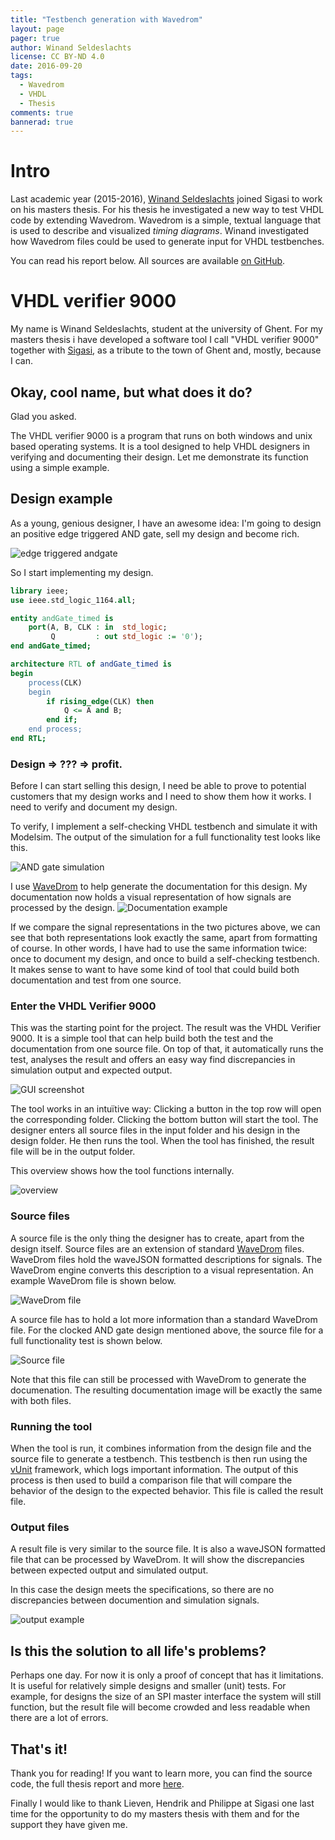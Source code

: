 ```yaml
---
title: "Testbench generation with Wavedrom"
layout: page 
pager: true
author: Winand Seldeslachts
license: CC BY-ND 4.0
date: 2016-09-20
tags: 
  - Wavedrom
  - VHDL
  - Thesis
comments: true
bannerad: true
---
```

# Intro

Last academic year (2015-2016), [Winand Seldeslachts](https://be.linkedin.com/in/winandseldeslachts/en) joined Sigasi to work on his masters thesis. For his thesis he investigated a new way to test VHDL code by extending Wavedrom.
Wavedrom is a simple, textual language that is used to describe and visualized *timing diagrams*.
Winand investigated how Wavedrom files could be used to generate input for VHDL testbenches.

You can read his report below. All sources are available [on GitHub][thesis].

# VHDL verifier 9000

My name is Winand Seldeslachts, student at the university of Ghent. For my masters thesis i have developed a software tool I call "VHDL verifier 9000" together with [Sigasi][Sigasi], as a tribute to the town of Ghent and, mostly, because I can.

## Okay, cool name, but what does it do?

Glad you asked.

The VHDL verifier 9000 is a program that runs on both windows and unix based operating systems. It is a tool designed to help VHDL designers in verifying and documenting their design. Let me demonstrate its function using a simple example.

## Design example

As a young, genious designer, I have an awesome idea: I'm going to design an positive edge triggered AND gate, sell my design and become rich.

![edge triggered andgate][andGate]

So I start implementing my design.
```vhdl
library ieee;
use ieee.std_logic_1164.all;

entity andGate_timed is
	port(A, B, CLK : in  std_logic;
		 Q         : out std_logic := '0');
end andGate_timed;

architecture RTL of andGate_timed is
begin
	process(CLK)
	begin
		if rising_edge(CLK) then
			Q <= A and B;
		end if;
	end process;
end RTL;
```

### Design => ??? => profit.

Before I can start selling this design, I need be able to prove to potential customers that my design works and I need to show them how it works. I need to verify and document my design.

To verify, I implement a self-checking VHDL testbench and simulate it with Modelsim. The output of the simulation for a full functionality test looks like this.

![AND gate simulation][test]

I use [WaveDrom][WaveDrom link] to help generate the documentation for this design. My documentation now holds a visual representation of how signals are processed by the design.
![Documentation example][WaveDrom example]

If we compare the signal representations in the two pictures above, we can see that both representations look exactly the same, apart from formatting of course. In other words, I have had to use the same information twice: once to document my design, and once to build a self-checking testbench. It makes sense to want to have some kind of tool that could build both documentation and test from one source.

### Enter the VHDL Verifier 9000

This was the starting point for the project. The result was the VHDL Verifier 9000. It is a simple tool that can help build both the test and the documentation from one source file. On top of that, it automatically runs the test, analyses the result and offers an easy way find discrepancies in simulation output and expected output.

![GUI screenshot][GUI]

The tool works in an intuïtive way: Clicking a button in the top row will open the corresponding folder. Clicking the bottom button will start the tool. The designer enters all source files in the input folder and his design in the design folder. He then runs the tool. When the tool has finished, the result file will be in the output folder.

This overview shows how the tool functions internally.

![overview][overview]

### Source files

A source file is the only thing the designer has to create, apart from the design itself. Source files are an extension of standard [WaveDrom][WaveDrom link] files. WaveDrom files hold the waveJSON formatted descriptions for signals. The WaveDrom engine converts this description to a visual representation. An example WaveDrom file is shown below.

![WaveDrom file][Wavedrom file]

A source file has to hold a lot more information than a standard WaveDrom file. For the clocked AND gate design mentioned above, the source file for a full functionality test is shown below.

![Source file][Source file]

Note that this file can still be processed with WaveDrom to generate the documenation. The resulting documentation image will be exactly the same with both files.

### Running the tool
When the tool is run, it combines information from the design file and the source file to generate a testbench. This testbench is then run using the [vUnit][vunit] framework, which logs important information. The output of this process is then used to build a comparison file that will compare the behavior of the design to the expected behavior. This file is called the result file.

### Output files
A result file is very similar to the source file. It is also a waveJSON formatted file that can be processed by WaveDrom. It will show the discrepancies between expected output and simulated output.

In this case the design meets the specifications, so there are no discrepancies between documention and simulation signals.  

![output example][output file]

## Is this the solution to all life's problems?
Perhaps one day. For now it is only a proof of concept that has it limitations. It is useful for relatively simple designs and smaller (unit) tests. For example, for designs the size of an SPI master interface the system will still function, but the result file will become crowded and less readable when there are a lot of errors.

## That's it!
Thank you for reading! If you want to learn more, you can find the source code, the full thesis report and more [here][thesis].

Finally I would like to thank Lieven, Hendrik and Philippe at Sigasi one last time for the opportunity to do my masters thesis with them and for the support they have given me.


[Sigasi]: https://www.sigasi.com
[WaveDrom link]: http://wavedrom.com/
[andGate]: /img/opinion/thesis-winand/andgate_timed.png
[test]: /img/opinion/thesis-winand/timed_and_simulation.png
[WaveDrom example]: /img/opinion/thesis-winand/documentation.png   
[WaveDrom file]: /img/opinion/thesis-winand/wavedrom.png
[source file]: /img/opinion/thesis-winand/source_file.png
[output file]: /img/opinion/thesis-winand/result_file.png
[GUI]: /img/opinion/thesis-winand/gui.png
[overview]: /img/opinion/thesis-winand/overview_color.png
[vunit]: https://www.vunit.github.io/documentation
[thesis]: https://github.com/WinandS/Thesis
